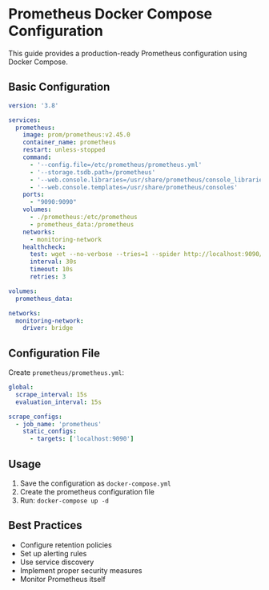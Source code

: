 # Prometheus Docker Compose Configuration

This guide provides a production-ready Prometheus configuration using Docker Compose.

## Basic Configuration

```yaml
version: '3.8'

services:
  prometheus:
    image: prom/prometheus:v2.45.0
    container_name: prometheus
    restart: unless-stopped
    command:
      - '--config.file=/etc/prometheus/prometheus.yml'
      - '--storage.tsdb.path=/prometheus'
      - '--web.console.libraries=/usr/share/prometheus/console_libraries'
      - '--web.console.templates=/usr/share/prometheus/consoles'
    ports:
      - "9090:9090"
    volumes:
      - ./prometheus:/etc/prometheus
      - prometheus_data:/prometheus
    networks:
      - monitoring-network
    healthcheck:
      test: wget --no-verbose --tries=1 --spider http://localhost:9090/-/healthy || exit 1
      interval: 30s
      timeout: 10s
      retries: 3

volumes:
  prometheus_data:

networks:
  monitoring-network:
    driver: bridge
```

## Configuration File

Create `prometheus/prometheus.yml`:

```yaml
global:
  scrape_interval: 15s
  evaluation_interval: 15s

scrape_configs:
  - job_name: 'prometheus'
    static_configs:
      - targets: ['localhost:9090']
```

## Usage

1. Save the configuration as `docker-compose.yml`
2. Create the prometheus configuration file
3. Run: `docker-compose up -d`

## Best Practices

- Configure retention policies
- Set up alerting rules
- Use service discovery
- Implement proper security measures
- Monitor Prometheus itself